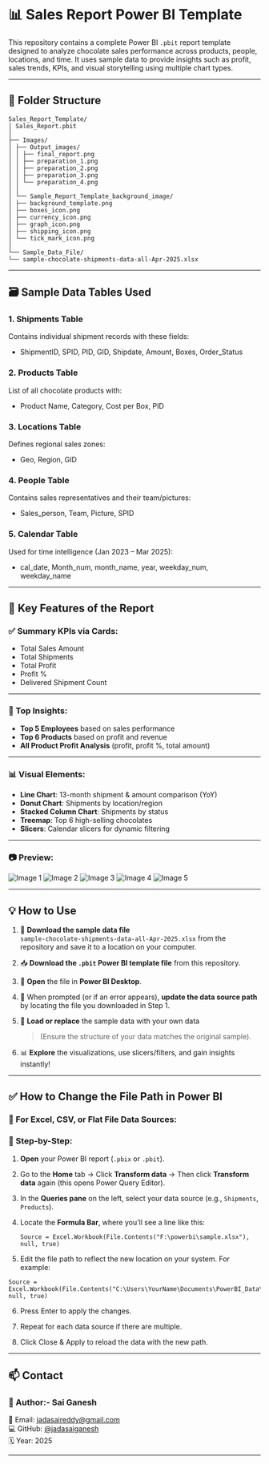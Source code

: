 # 📊 Sales Report Power BI Template

This repository contains a complete Power BI `.pbit` report template designed to analyze chocolate sales performance across products, people, locations, and time. It uses sample data to provide insights such as profit, sales trends, KPIs, and visual storytelling using multiple chart types.

---

## 📁 Folder Structure
```
Sales_Report_Template/
│ Sales_Report.pbit
│
├── Images/
│ ├── Output_images/
│ │ ├── final_report.png
│ │ ├── preparation_1.png
│ │ ├── preparation_2.png
│ │ ├── preparation_3.png
│ │ └── preparation_4.png
│ │
│ └── Sample_Report_Template_background_image/
│ ├── background_template.png
│ ├── boxes_icon.png
│ ├── currency_icon.png
│ ├── graph_icon.png
│ ├── shipping_icon.png
│ └── tick_mark_icon.png
│
└── Sample_Data_File/
└── sample-chocolate-shipments-data-all-Apr-2025.xlsx
```
---

## 🗃️ Sample Data Tables Used

### 1. **Shipments Table**
Contains individual shipment records with these fields:
- ShipmentID, SPID, PID, GID, Shipdate, Amount, Boxes, Order_Status

### 2. **Products Table**
List of all chocolate products with:
- Product Name, Category, Cost per Box, PID

### 3. **Locations Table**
Defines regional sales zones:
- Geo, Region, GID

### 4. **People Table**
Contains sales representatives and their team/pictures:
- Sales_person, Team, Picture, SPID

### 5. **Calendar Table**
Used for time intelligence (Jan 2023 – Mar 2025):
- cal_date, Month_num, month_name, year, weekday_num, weekday_name

---

## 🎨 Key Features of the Report

### ✅ Summary KPIs via Cards:
- Total Sales Amount
- Total Shipments
- Total Profit
- Profit %
- Delivered Shipment Count
---
### 🥇 Top Insights:
- **Top 5 Employees** based on sales performance
- **Top 6 Products** based on profit and revenue
- **All Product Profit Analysis** (profit, profit %, total amount)
---
### 📊 Visual Elements:
- **Line Chart**: 13-month shipment & amount comparison (YoY)
- **Donut Chart**: Shipments by location/region
- **Stacked Column Chart**: Shipments by status
- **Treemap**: Top 6 high-selling chocolates
- **Slicers**: Calendar slicers for dynamic filtering
---
### 📷 Preview:
![Image 1](Sales_Report_Template/Images/Output_images/final_report.png )
![Image 2](Sales_Report_Template/Images/Output_images/preparation_1.png)
![Image 3](Sales_Report_Template/Images/Output_images/preparation_2.png)
![Image 4](Sales_Report_Template/Images/Output_images/preparation_3.png)
![Image 5](Sales_Report_Template/Images/Output_images/preparation_4.png)


---

## 💡 How to Use

1. 📁 **Download the sample data file**  
   `sample-chocolate-shipments-data-all-Apr-2025.xlsx` from the repository and save it to a location on your computer.

2. 📥 **Download the `.pbit` Power BI template file** from this repository.

3. 🧭 **Open** the file in **Power BI Desktop**.

4. 🔗 When prompted (or if an error appears), **update the data source path** by locating the file you downloaded in Step 1.

5. 📂 **Load or replace** the sample data with your own data  
   > (Ensure the structure of your data matches the original sample).

6. 📊 **Explore** the visualizations, use slicers/filters, and gain insights instantly!

---

## ✅ How to Change the File Path in Power BI

### 🔄 For Excel, CSV, or Flat File Data Sources:

### 🧭 Step-by-Step:

1. **Open** your Power BI report (`.pbix` or `.pbit`).

2. Go to the **Home** tab → Click **Transform data** → Then click **Transform data** again (this opens Power Query Editor).

3. In the **Queries pane** on the left, select your data source (e.g., `Shipments`, `Products`).

4. Locate the **Formula Bar**, where you'll see a line like this:

   ```powerquery
   Source = Excel.Workbook(File.Contents("F:\powerbi\sample.xlsx"), null, true)
   ```
5. Edit the file path to reflect the new location on your system. For example:
```
Source = Excel.Workbook(File.Contents("C:\Users\YourName\Documents\PowerBI_Data\sample.xlsx"), null, true)
```
6. Press Enter to apply the changes.

7. Repeat for each data source if there are multiple.

8. Click Close & Apply to reload the data with the new path.



---



## 📫 Contact
### 👤 Author:-  **Sai Ganesh**  
📧 Email: [jadasaireddy@gmail.com](mailto:jadasaireddy@gmail.com)  
💻 GitHub: [@jadasaiganesh](https://github.com/jadasaiganesh)  
🗓️ Year: 2025

---
